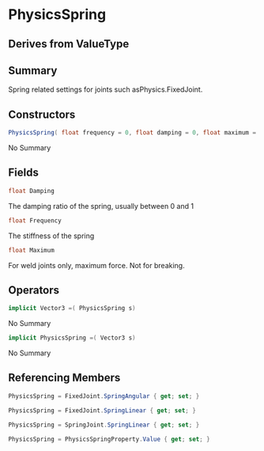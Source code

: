 # PhysicsSpring

## Derives from ValueType

## Summary

Spring related settings for joints such asPhysics.FixedJoint.
## Constructors

```c#
PhysicsSpring( float frequency = 0, float damping = 0, float maximum = 0) 
```
No Summary
## Fields

```c#
float Damping
```
The damping ratio of the spring, usually between 0 and 1
```c#
float Frequency
```
The stiffness of the spring
```c#
float Maximum
```
For weld joints only, maximum force. Not for breaking.
## Operators

```c#
implicit Vector3 =( PhysicsSpring s) 
```
No Summary
```c#
implicit PhysicsSpring =( Vector3 s) 
```
No Summary
## Referencing Members

```c#
PhysicsSpring = FixedJoint.SpringAngular { get; set; } 
```
```c#
PhysicsSpring = FixedJoint.SpringLinear { get; set; } 
```
```c#
PhysicsSpring = SpringJoint.SpringLinear { get; set; } 
```
```c#
PhysicsSpring = PhysicsSpringProperty.Value { get; set; } 
```
